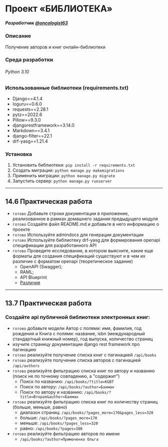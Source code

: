 # Проект «БИБЛИОТЕКА»
##### Разработчик [@oncologist63](https://t.me/oncologist63)

### Описание
Получение авторов и книг онлайн-библиотеки

### Среда разработки
###### Python 3.10

### Использованные библиотеки (requirements.txt)
* Django==4.1.4
* loguru==0.6.0
* requests==2.28.1
* pytz==2022.6
* Pillow==9.3.0
* djangorestframework==3.14.0
* Markdown==3.4.1
* django-filter==22.1
* drf-yasg==1.21.4

### Установка
1. Установить библиотеки: `pip install -r requirements.txt`
2. Создать миграции: `python manage.py makemigrations`
3. Применить миграции: `python manage.py migrate`
4. Запустить сервер: `python manage.py runserver`

---

## 14.6 Практическая работа
* `готово` Добавьте строки документации в приложение, реализованное в рамках домашнего задания предыдущего модуля
* `готово` Создайте файл README.md и добавьте в него информацию о проекте
* `готово` Используйте admindocs для генерации документации
* `готово` Используйте библиотеку drf-yasg для формирования openapi спецификации для разработанного API
* `готово` Проведите исследование, в котором выясните, какие еще форматы для создания спецификаций существуют и в чем их различие с форматом openapi (теоретическое задание)
  * OpenAPI (Swagger);
  * RAML;
  * API Blueprint
  * [Различия](https://medium.com/@clsource/swagger-vs-raml-vs-api-blueprint-daccab31f0f2)
---

## 13.7 Практическая работа
### Создайте api публичной библиотеки электронных книг:
* `готово` добавьте модели Автор с полями: имя, фамилия, год рождения и Книга с полями: название, isbn (международный стандартный книжный номер), год выпуска, количество страниц
* изучите страницу документации django rest framework про пагинацию
* `готово` реализуйте получение списка книг с пагинацией `/api/books`
* `готово` реализуйте получение списка авторов с пагинацией `/api/authors`
* `готово` реализуйте фильтрацию списка книг по автору и названию (поиск не по точному совпадению, а "содержит")
  * Поиск по названию: `/api/books/?title=KGBT`
  * Поиск по автору: `/api/books/?author=Бакман`
  * Поиск по автору и названию: `/api/books/?title=Вторая&author=Бакман`
* `готово` реализуйте фильтрацию списка книг по количеству страниц (больше, меньше, равно)
  * диапазон страниц: `/api/books/?pages_more=170&pages_less=320`
  * больше: `/api/books/?pages_more=170`
  * меньше: `/api/books/?pages_less=320`
  * равно: `/api/books/?pages=380`
* `готово` реализуйте фильтрацию авторов по имени
  * `/api/books/?author=Примаченко Ольга`
